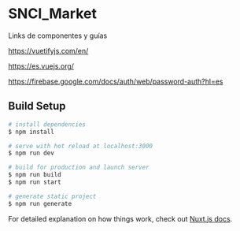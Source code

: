 # SNCI_Market

Links de componentes y guías

https://vuetifyjs.com/en/

https://es.vuejs.org/

https://firebase.google.com/docs/auth/web/password-auth?hl=es


## Build Setup

```bash
# install dependencies
$ npm install

# serve with hot reload at localhost:3000
$ npm run dev

# build for production and launch server
$ npm run build
$ npm run start

# generate static project
$ npm run generate
```

For detailed explanation on how things work, check out [Nuxt.js docs](https://nuxtjs.org).
